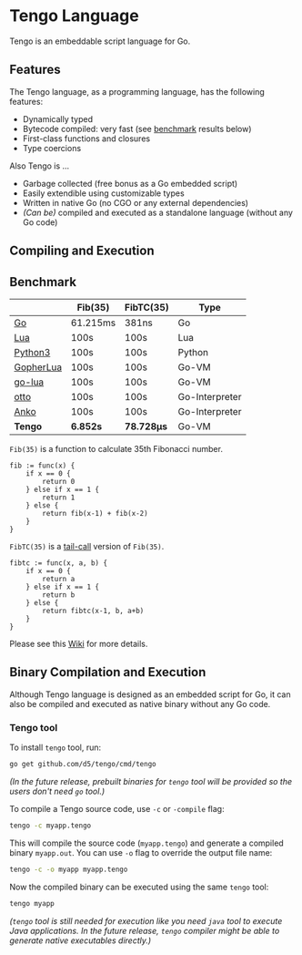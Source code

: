 # Tengo Language

Tengo is an embeddable script language for Go.

## Features

The Tengo language, as a programming language, has the following features:

- Dynamically typed
- Bytecode compiled: very fast (see [benchmark](#benchmark) results below)
- First-class functions and closures
- Type coercions

Also Tengo is ...

- Garbage collected (free bonus as a Go embedded script)
- Easily extendible using customizable types
- Written in native Go (no CGO or any external dependencies)
- _(Can be)_ compiled and executed as a standalone language (without any Go code)

## Compiling and Execution

## Benchmark

| | Fib(35) | FibTC(35) | Type |
|--|--|--|--|
| [Go](https://github.com/yuin/gopher-lua) | 61.215ms | 381ns | Go |
| [Lua](https://github.com/yuin/gopher-lua) | 100s | 100s | Lua |
| [Python3](https://github.com/yuin/gopher-lua) | 100s | 100s | Python |
| [GopherLua](https://github.com/yuin/gopher-lua) | 100s | 100s | Go-VM |
| [go-lua](https://github.com/Shopify/go-lua) | 100s | 100s | Go-VM |
| [otto](https://github.com/robertkrimen/otto) | 100s | 100s | Go-Interpreter |
| [Anko](https://github.com/mattn/anko) | 100s | 100s | Go-Interpreter |
| **Tengo** | **6.852s** | **78.728µs** | Go-VM |


`Fib(35)` is a function to calculate 35th Fibonacci number.

```golang
fib := func(x) {
	if x == 0 {
		return 0
	} else if x == 1 {
		return 1
	} else {
		return fib(x-1) + fib(x-2)
	}
}
```

`FibTC(35)` is a [tail-call](https://en.wikipedia.org/wiki/Tail_call) version of `Fib(35)`.

```golang
fibtc := func(x, a, b) {
	if x == 0 {
		return a
	} else if x == 1 {
		return b
	} else {
		return fibtc(x-1, b, a+b)
	}
}
```

Please see this [Wiki](https://github.com/d5/tengo/wiki/Benchmarks) for more details.

## Binary Compilation and Execution

Although Tengo language is designed as an embedded script for Go, it can also be compiled and executed as native binary without any Go code.

### Tengo tool

To install `tengo` tool, run:

```bash
go get github.com/d5/tengo/cmd/tengo
```

_(In the future release, prebuilt binaries for `tengo` tool will be provided so the users don't need `go` tool.)_

To compile a Tengo source code, use `-c` or `-compile` flag:

```bash
tengo -c myapp.tengo
```

This will compile the source code (`myapp.tengo`) and generate a compiled binary `myapp.out`. You can use `-o` flag to override the output file name:

```bash
tengo -c -o myapp myapp.tengo
```

Now the compiled binary can be executed using the same `tengo` tool:

```bash
tengo myapp
```

_(`tengo` tool is still needed for execution like you need `java` tool to execute Java applications. In the future release, `tengo` compiler might be able to generate native executables directly.)_
